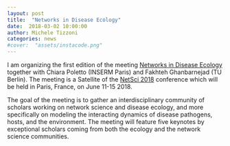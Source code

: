 ```yaml
---
layout: post
title:  "Networks in Disease Ecology"
date:  2018-03-02 10:00:00
author: Michele Tizzoni
categories: news
#cover:  "assets/instacode.png"
---
```

I am organizing the first edition of the meeting [Networks in Disease Ecology](http://netdely2018.weebly.com) together with Chiara Poletto (INSERM Paris) and Fakhteh Ghanbarnejad (TU Berlin).
The meeting is a Satellite of the [NetSci 2018](https://www.netsci2018.com/) conference which will be held in Paris, France, on June 11-15 2018.

The goal of the meeting is to gather an interdisciplinary community of scholars working on network science and disease ecology, and more specifically on modeling the interacting dynamics of disease pathogens, hosts, and the environment.
The meeting will feature five keynotes by exceptional scholars coming from both the ecology and the network science communities. 
